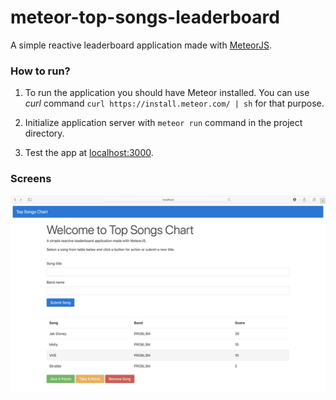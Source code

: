 # meteor-top-songs-leaderboard
A simple reactive leaderboard application made with [MeteorJS](https://www.meteor.com).

### How to run?

1. To run the application you should have Meteor installed. You can use *curl* command ```curl https://install.meteor.com/ | sh```  for that purpose.

3. Initialize application server with ```meteor run``` command in the project directory.

4. Test the app at [localhost:3000](http://localhost:3000).

### Screens
![Screen](top-songs.png)

